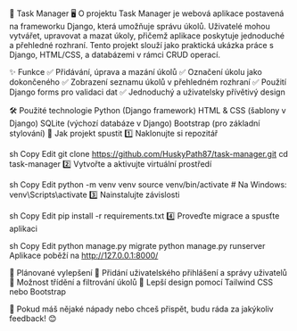 📝 Task Manager
🖥️ O projektu
Task Manager je webová aplikace postavená na frameworku Django, která umožňuje správu úkolů. Uživatelé mohou vytvářet, upravovat a mazat úkoly, přičemž aplikace poskytuje jednoduché a přehledné rozhraní. Tento projekt slouží jako praktická ukázka práce s Django, HTML/CSS, a databázemi v rámci CRUD operací.

✨ Funkce
✅ Přidávání, úprava a mazání úkolů
✅ Označení úkolu jako dokončeného
✅ Zobrazení seznamu úkolů v přehledném rozhraní
✅ Použití Django forms pro validaci dat
✅ Jednoduchý a uživatelsky přívětivý design

🛠️ Použité technologie
Python (Django framework)
HTML & CSS (šablony v Django)
SQLite (výchozí databáze v Django)
Bootstrap (pro základní stylování)
🚀 Jak projekt spustit
1️⃣ Naklonujte si repozitář

sh
Copy
Edit
git clone https://github.com/HuskyPath87/task-manager.git
cd task-manager
2️⃣ Vytvořte a aktivujte virtuální prostředí

sh
Copy
Edit
python -m venv venv
source venv/bin/activate  # Na Windows: venv\Scripts\activate
3️⃣ Nainstalujte závislosti

sh
Copy
Edit
pip install -r requirements.txt
4️⃣ Proveďte migrace a spusťte aplikaci

sh
Copy
Edit
python manage.py migrate
python manage.py runserver
Aplikace poběží na http://127.0.0.1:8000/

📌 Plánované vylepšení
🔹 Přidání uživatelského přihlášení a správy uživatelů
🔹 Možnost třídění a filtrování úkolů
🔹 Lepší design pomocí Tailwind CSS nebo Bootstrap

📌 Pokud máš nějaké nápady nebo chceš přispět, budu ráda za jakýkoliv feedback! 😊
